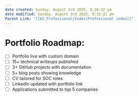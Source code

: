 ```yaml
---
date created: Sunday, August 3rd 2025, 8:26:32 pm
date modified: Sunday, August 3rd 2025, 8:31:21 pm
Parent Link: "[[02_Professional/Index|Professional index]]"
---
```


# Portfolio Roadmap:

- [ ]  Portfolio live with custom domain
- [ ]  15+ technical writeups published
- [ ]  3+ GitHub projects with documentation
- [ ]  5+ blog posts showing knowledge
- [ ]  CV tailored for SOC roles
- [ ]  LinkedIn updated with portfolio link
- [ ]  Applications submitted to top 5 companies
